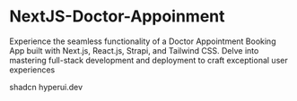 # NextJS-Doctor-Appoinment
 Experience the seamless functionality of a Doctor Appointment Booking App built with Next.js, React.js, Strapi, and Tailwind CSS. Delve into mastering full-stack development and deployment to craft exceptional user experiences


shadcn
hyperui.dev